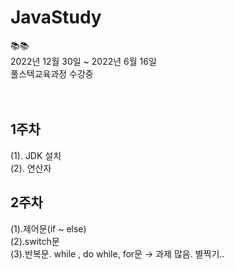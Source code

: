 # JavaStudy
:books::books:
<br>
2022년 12월 30일 ~ 2022년 6월 16일
<br>
풀스텍교육과정 수강중
<br>
<br>
<br>

## 1주차
(1). JDK 설치
<br>
(2). 연산자
<br>
## 2주차
(1).제어문(if ~ else)
<br>
(2).switch문 <br>
(3).반복문. while , do while, for문 → 과제 많음. 별찍기..
